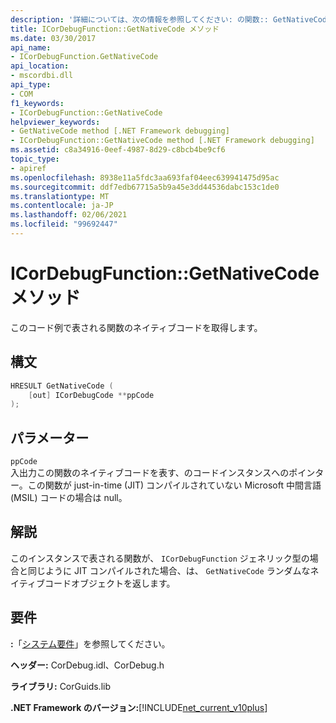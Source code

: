 ```yaml
---
description: '詳細については、次の情報を参照してください: の関数:: GetNativeCode メソッド'
title: ICorDebugFunction::GetNativeCode メソッド
ms.date: 03/30/2017
api_name:
- ICorDebugFunction.GetNativeCode
api_location:
- mscordbi.dll
api_type:
- COM
f1_keywords:
- ICorDebugFunction::GetNativeCode
helpviewer_keywords:
- GetNativeCode method [.NET Framework debugging]
- ICorDebugFunction::GetNativeCode method [.NET Framework debugging]
ms.assetid: c8a34916-0eef-4987-8d29-c8bcb4be9cf6
topic_type:
- apiref
ms.openlocfilehash: 8938e11a5fdc3aa693faf04eec639941475d95ac
ms.sourcegitcommit: ddf7edb67715a5b9a45e3dd44536dabc153c1de0
ms.translationtype: MT
ms.contentlocale: ja-JP
ms.lasthandoff: 02/06/2021
ms.locfileid: "99692447"
---
```

# <a name="icordebugfunctiongetnativecode-method"></a>ICorDebugFunction::GetNativeCode メソッド

このコード例で表される関数のネイティブコードを取得します。  
  
## <a name="syntax"></a>構文  
  
```cpp  
HRESULT GetNativeCode (  
    [out] ICorDebugCode **ppCode  
);  
```  
  
## <a name="parameters"></a>パラメーター  

 `ppCode`  
 入出力この関数のネイティブコードを表す、のコードインスタンスへのポインター。この関数が just-in-time (JIT) コンパイルされていない Microsoft 中間言語 (MSIL) コードの場合は null。  
  
## <a name="remarks"></a>解説  

 このインスタンスで表される関数が、 `ICorDebugFunction` ジェネリック型の場合と同じように JIT コンパイルされた場合、は、 `GetNativeCode` ランダムなネイティブコードオブジェクトを返します。  
  
## <a name="requirements"></a>要件  

 **:**「[システム要件](../../get-started/system-requirements.md)」を参照してください。  
  
 **ヘッダー:** CorDebug.idl、CorDebug.h  
  
 **ライブラリ:** CorGuids.lib  
  
 **.NET Framework のバージョン:**[!INCLUDE[net_current_v10plus](../../../../includes/net-current-v10plus-md.md)]
